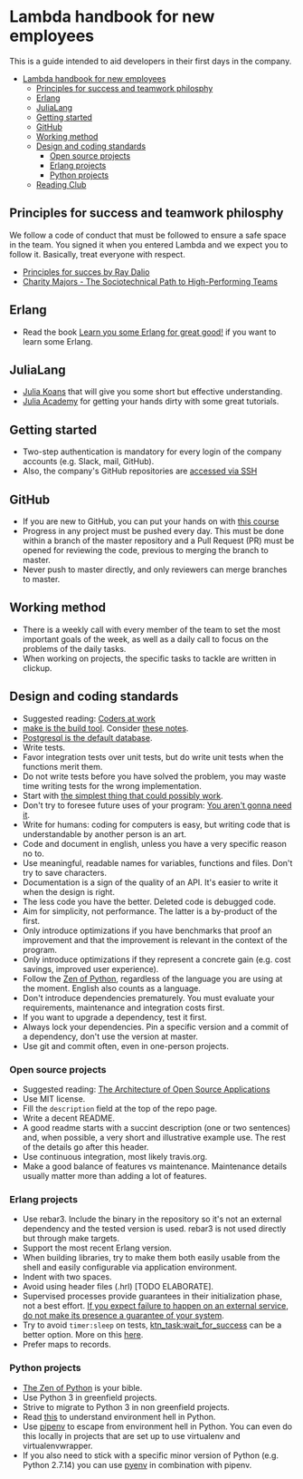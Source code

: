 # Lambda handbook for new employees

This is a guide intended to aid developers in their first days in the company.

<!--ts-->
   * [Lambda handbook for new employees](#lambda-handbook-for-new-employees)
      * [Principles for success and teamwork philosphy](#principles-for-success-and-teamwork-philosphy)
      * [Erlang](#erlang)
      * [JuliaLang](#julialang)
      * [Getting started](#getting-started)
      * [GitHub](#github)
      * [Working method](#working-method)
      * [Design and coding standards](#design-and-coding-standards)
         * [Open source projects](#open-source-projects)
         * [Erlang projects](#erlang-projects)
         * [Python projects](#python-projects)
      * [Reading Club](#reading-club)

<!-- Added by: igaray, at: Fri 23 Oct 2020 01:33:02 PM -03 -->

<!--te-->

## Principles for success and teamwork philosphy

We follow a code of conduct that must be followed to ensure a safe space in the team. You signed it when you entered Lambda and we expect you to follow it. Basically, treat everyone with respect.

* [Principles for succes by Ray Dalio](https://www.youtube.com/embed/B9XGUpQZY38)
* [Charity Majors - The Sociotechnical Path to High-Performing Teams](https://www.youtube.com/watch?v=4lLl5B8Oazw)

## Erlang

* Read the book [Learn you some Erlang for great good!](https://learnyousomeerlang.com/content) if you want to learn some Erlang.

## JuliaLang

* [Julia Koans](https://github.com/lambdaclass/julia_koans) that will give you some short but effective understanding.
* [Julia Academy](https://juliaacademy.com/) for getting your hands dirty with some great tutorials.

## Getting started

* Two-step authentication is mandatory for every login of the company accounts (e.g. Slack, mail, GitHub).
* Also, the company's GitHub repositories are [accessed via SSH](https://docs.github.com/en/github/authenticating-to-github/connecting-to-github-with-ssh)

## GitHub

* If you are new to GitHub, you can put your hands on with [this course](https://lab.github.com/githubtraining/introduction-to-github)
* Progress in any project must be pushed every day. This must be done within a branch of the master repository and a Pull Request (PR) must be opened for reviewing the code, previous to merging the branch to master. 
* Never push to master directly, and only reviewers can merge branches to master.

## Working method

* There is a weekly call with every member of the team to set the most important goals of the week, as well as a daily call to focus on the problems of the daily tasks.
* When working on projects, the specific tasks to tackle are written in clickup.

## Design and coding standards

* Suggested reading: [Coders at work](https://www.amazon.com/Coders-Work-Reflections-Craft-Programming/dp/1430219483)
* [make is the build tool](https://medium.com/@jlouis666/how-to-build-stable-systems-6fe9dcf32fc4#71e8). Consider [these notes](http://gromnitsky.users.sourceforge.net/articles/notes-for-new-make-users/).
* [Postgresql is the default database](https://medium.com/@jlouis666/how-to-build-stable-systems-6fe9dcf32fc4#e398).
* Write tests.
* Favor integration tests over unit tests, but do write unit tests
  when the functions merit them.
* Do not write tests before you have solved the problem, you may waste time writing tests for the wrong implementation.
* Start with [the simplest thing that could possibly work](http://www.artima.com/intv/simplest3.html).
* Don't try to foresee future uses of your program: [You aren't gonna need it](https://martinfowler.com/bliki/Yagni.html).
* Write for humans: coding for computers is easy, but writing code that is understandable by another person is an art.
* Code and document in english, unless you have a very specific reason no to.
* Use meaningful, readable names for variables, functions and files. Don't try to save characters.
* Documentation is a sign of the quality of an API. It's easier to write it when the design is right.
* The less code you have the better. Deleted code is debugged code.
* Aim for simplicity, not performance. The latter is a by-product of the first. 
* Only introduce optimizations if you have benchmarks that proof an improvement and that the improvement is relevant in the context of the program.
* Only introduce optimizations if they represent a concrete gain (e.g. cost savings, improved user experience).
* Follow the [Zen of Python](https://www.python.org/dev/peps/pep-0020/), regardless of the language you are using at the moment. English also counts as a language.
* Don't introduce dependencies prematurely. You must evaluate your requirements, maintenance and integration costs first.
* If you want to upgrade a dependency, test it first.
* Always lock your dependencies. Pin a specific version and a commit of a dependency, don't use the version at master.
* Use git and commit often, even in one-person projects.

### Open source projects

* Suggested reading: [The Architecture of Open Source Applications](http://aosabook.org/en/index.html)
* Use MIT license.
* Fill the `description` field at the top of the repo page.
* Write a decent README.
* A good readme starts with a succint description (one or two sentences) and, when possible, a very short and illustrative example use. The rest of the details go after this header.
* Use continuous integration, most likely travis.org.
* Make a good balance of features vs maintenance. Maintenance details usually matter more than adding a lot of features.

### Erlang projects

* Use rebar3. Include the binary in the repository so it's not an external dependency and the tested version is used. rebar3 is not used directly but through make targets.
* Support the most recent Erlang version.
* When building libraries, try to make them both easily usable from
  the shell and easily configurable via application environment.
* Indent with two spaces.
* Avoid using header files (.hrl) [TODO ELABORATE].
* Supervised processes provide guarantees in their initialization phase, not a best effort. [If you expect failure to happen on an external service, do not make its presence a guarantee of your system](https://ferd.ca/it-s-about-the-guarantees.html).
* Try to avoid `timer:sleep` on tests, [ktn_task:wait_for_success](https://github.com/lambdaclass/erlang-katana/blob/master/src/ktn_task.erl#L28) can be a better option. More on this [here](https://medium.com/erlang-battleground/the-missing-testing-tip-628686ebbbda).
* Prefer maps to records.

### Python projects
* [The Zen of Python](https://www.python.org/dev/peps/pep-0020/) is your bible.
* Use Python 3 in greenfield projects.
* Strive to migrate to Python 3 in non greenfield projects.
* Read [this](https://stackoverflow.com/questions/41573587/what-is-the-difference-between-venv-pyvenv-pyenv-virtualenv-virtualenvwrappe/41573588#41573588) to understand environment hell in Python.
* Use [pipenv](https://github.com/pypa/pipenv) to escape from environment hell in Python. You can even do this locally in projects that are set up to use virtualenv and virtualenvwrapper.
* If you also need to stick with a specific minor version of Python (e.g. Python 2.7.14) you can use [pyenv](https://github.com/pyenv/pyenv) in combination with pipenv.

